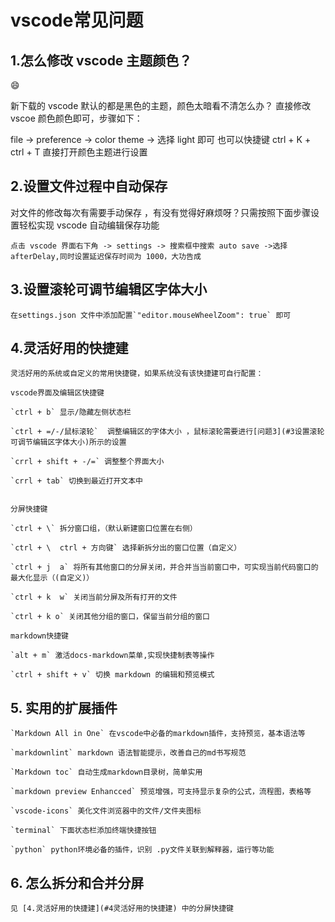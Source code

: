 # vscode常见问题

## 1.怎么修改 vscode 主题颜色？

:smile:

新下载的 vscode 默认的都是黑色的主题，颜色太暗看不清怎么办？ 直接修改 vscoe 颜色颜色即可，步骤如下：

file -> preference -> color theme -> 选择 light 即可
也可以快捷键 ctrl + K + ctrl + T 直接打开颜色主题进行设置
<!--more-->
## 2.设置文件过程中自动保存

对文件的修改每次有需要手动保存 ，有没有觉得好麻烦呀？只需按照下面步骤设置轻松实现 vscode 自动编辑保存功能

    点击 vscode 界面右下角 -> settings -> 搜索框中搜索 auto save ->选择 afterDelay,同时设置延迟保存时间为 1000，大功告成

## 3.设置滚轮可调节编辑区字体大小

    在settings.json 文件中添加配置`"editor.mouseWheelZoom": true` 即可

## 4.灵活好用的快捷建

    灵活好用的系统或自定义的常用快捷键，如果系统没有该快捷建可自行配置：
    
    vscode界面及编辑区快捷键
    
    `ctrl + b` 显示/隐藏左侧状态栏
    
    `ctrl + =/-/鼠标滚轮`  调整编辑区的字体大小 ，鼠标滚轮需要进行[问题3](#3设置滚轮可调节编辑区字体大小)所示的设置
    
    `crrl + shift + -/=` 调整整个界面大小
    
    `crrl + tab` 切换到最近打开文本中


    分屏快捷键
    
    `ctrl + \` 拆分窗口组，（默认新建窗口位置在右侧）
    
    `ctrl + \  ctrl + 方向键` 选择新拆分出的窗口位置（自定义）
    
    `ctrl + j  a` 将所有其他窗口的分屏关闭，并合并当当前窗口中，可实现当前代码窗口的最大化显示（(自定义)）
    
    `ctrl + k  w` 关闭当前分屏及所有打开的文件
    
    `ctrl + k o` 关闭其他分组的窗口，保留当前分组的窗口
    
    markdown快捷键
    
    `alt + m` 激活docs-markdown菜单,实现快捷制表等操作 
       
    `ctrl + shift + v` 切换 markdown 的编辑和预览模式

## 5. 实用的扩展插件

    `Markdown All in One` 在vscode中必备的markdown插件，支持预览，基本语法等
    
    `markdownlint` markdown 语法智能提示，改善自己的md书写规范
    
    `Markdown toc` 自动生成markdown目录树，简单实用
    
    `markdown preview Enhancced` 预览增强，可支持显示复杂的公式，流程图，表格等
    
    `vscode-icons` 美化文件浏览器中的文件/文件夹图标
    
    `terminal` 下面状态栏添加终端快捷按钮
    
    `python` python环境必备的插件，识别 .py文件关联到解释器，运行等功能

## 6. 怎么拆分和合并分屏

    见 [4.灵活好用的快捷建](#4灵活好用的快捷建) 中的分屏快捷键
